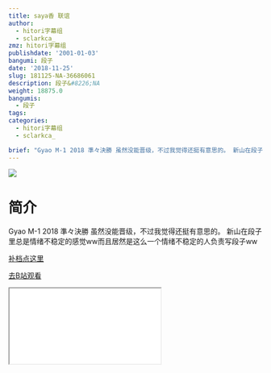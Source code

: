 ```yaml
---
title: saya香 联谊
author:
  - hitori字幕组
  - sclarkca_
zmz: hitori字幕组
publishdate: '2001-01-03'
bangumi: 段子
date: '2018-11-25'
slug: 181125-NA-36686061
description: 段子&#8226;NA
weight: 18875.0
bangumis:
  - 段子
tags:
categories:
  - hitori字幕组
  - sclarkca_

brief: "Gyao M-1 2018 準々決勝 虽然没能晋级，不过我觉得还挺有意思的。 新山在段子里总是情绪不稳定的感觉ww而且居然是这么一个情绪不稳定的人负责写段子ww"
---
```

![](https://i.imgur.com/T1XFwId.jpg)
# 简介  
Gyao M-1 2018 準々決勝
虽然没能晋级，不过我觉得还挺有意思的。
新山在段子里总是情绪不稳定的感觉ww而且居然是这么一个情绪不稳定的人负责写段子ww


[补档点这里](/lost_found/190226-NA-m1/)

[去B站观看](https://www.bilibili.com/video/av36686061/)
<div class ="resp-container"><iframe class="testiframe" src="//player.bilibili.com/player.html?aid=36686061"", scrolling="no", allowfullscreen="true" > </iframe></div> 

